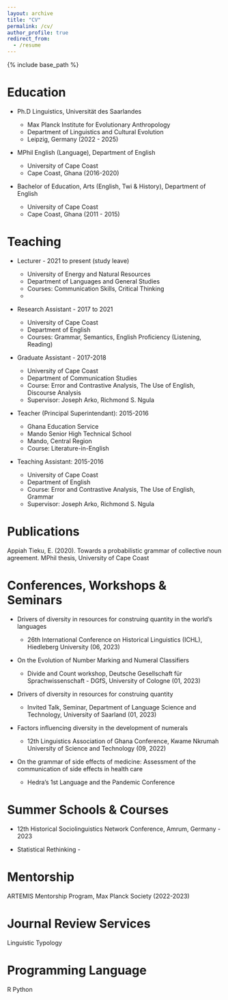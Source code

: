 ```yaml
---
layout: archive
title: "CV"
permalink: /cv/
author_profile: true
redirect_from:
  - /resume
---
```


{% include base_path %}

Education
======
* Ph.D Linguistics, Universität des Saarlandes
	* Max Planck Institute for Evolutionary Anthropology
 	* Department of Linguistics and Cultural Evolution
	* Leipzig, Germany (2022 - 2025)

* MPhil English (Language), Department of English
	* University of Cape Coast
 	* Cape Coast, Ghana (2016-2020)
 
* Bachelor of Education, Arts (English, Twi & History), Department of English
	* University of Cape Coast
	* Cape Coast, Ghana (2011 - 2015)

 

Teaching
======
   
* Lecturer - 2021 to present (study leave) 
  * University of Energy and Natural Resources
  * Department of Languages and General Studies
  * Courses: Communication Skills, Critical Thinking
  * 

* Research Assistant - 2017 to 2021
  * University of Cape Coast
  * Department of English
  * Courses: Grammar, Semantics, English Proficiency (Listening, Reading)
 

* Graduate Assistant - 2017-2018
  * University of Cape Coast
  * Department of Communication Studies
  * Course: Error and Contrastive Analysis, The Use of English, Discourse Analysis
  * Supervisor: Joseph Arko, Richmond S. Ngula
 
* Teacher (Principal Superintendant): 2015-2016
  * Ghana Education Service
  * Mando Senior High Technical School
  * Mando, Central Region
  * Course: Literature-in-English

* Teaching Assistant: 2015-2016
  * University of Cape Coast
  * Department of English
  * Course: Error and Contrastive Analysis, The Use of English, Grammar
  * Supervisor: Joseph Arko, Richmond S. Ngula
  

Publications
======

Appiah Tieku, E. (2020). Towards a probabilistic grammar of collective noun agreement. MPhil thesis, University of Cape Coast
  
Conferences, Workshops & Seminars
======

* Drivers of diversity in resources for construing quantity in the world’s languages
  * 26th International Conference on Historical Linguistics (ICHL), Hiedleberg University (06, 2023)

* On the Evolution of Number Marking and Numeral Classifiers
  * Divide and Count workshop, Deutsche Gesellschaft für Sprachwissenschaft - DGfS, University of Cologne (01, 2023)
		
* Drivers of diversity in resources for construing quantity
  * Invited Talk, Seminar, Department of Language Science and Technology, University of Saarland (01, 2023)

* Factors influencing diversity in the development of numerals
  * 12th Linguistics Association of Ghana Conference, Kwame Nkrumah University of Science and Technology (09, 2022)

* On the grammar of side effects of medicine: Assessment of the communication of side effects in health care
  * Hedra’s 1st Language and the Pandemic Conference


  
Summer Schools & Courses
======
* 12th Historical Sociolinguistics Network Conference, Amrum, Germany - 2023
    
* Statistical Rethinking - 

  
Mentorship
======
ARTEMIS Mentorship Program, Max Planck Society (2022-2023)


Journal Review Services
======
Linguistic Typology

Programming Language
======
R
Python
